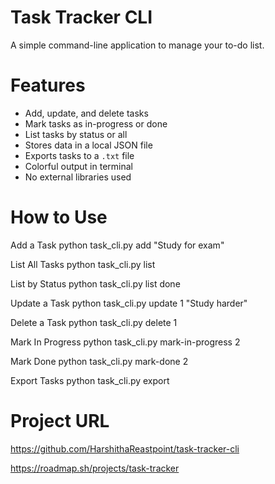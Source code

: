 # Task Tracker CLI

A simple command-line application to manage your to-do list.

# Features

- Add, update, and delete tasks
- Mark tasks as in-progress or done
- List tasks by status or all
- Stores data in a local JSON file
- Exports tasks to a `.txt` file
- Colorful output in terminal
- No external libraries used

# How to Use

Add a Task
python task_cli.py add "Study for exam"

List All Tasks
python task_cli.py list

List by Status
python task_cli.py list done

Update a Task
python task_cli.py update 1 "Study harder"

Delete a Task
python task_cli.py delete 1

Mark In Progress
python task_cli.py mark-in-progress 2

Mark Done
python task_cli.py mark-done 2

Export Tasks
python task_cli.py export

# Project URL
https://github.com/HarshithaReastpoint/task-tracker-cli

https://roadmap.sh/projects/task-tracker
